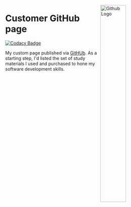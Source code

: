 <img src="https://github.githubassets.com/images/modules/logos_page/Octocat.png"
     alt="Github Logo"
     style="float: right; margin-left: 10px;" 
     height="40%"
     width="40%"
     align="right"/>

# Customer GitHub page

[![Codacy Badge](https://api.codacy.com/project/badge/Grade/8026103669a943a8af96fd565a3250e7)](https://www.codacy.com/app/Vignesh-Durairaj/Vignesh-Durairaj.github.io?utm_source=github.com&amp;utm_medium=referral&amp;utm_content=Vignesh-Durairaj/Vignesh-Durairaj.github.io&amp;utm_campaign=Badge_Grade)

My custom page published via [GitHUb](https://github.io). As a starting step, I'd listed the set of study materials I used and purchased to hone my software development skills.
